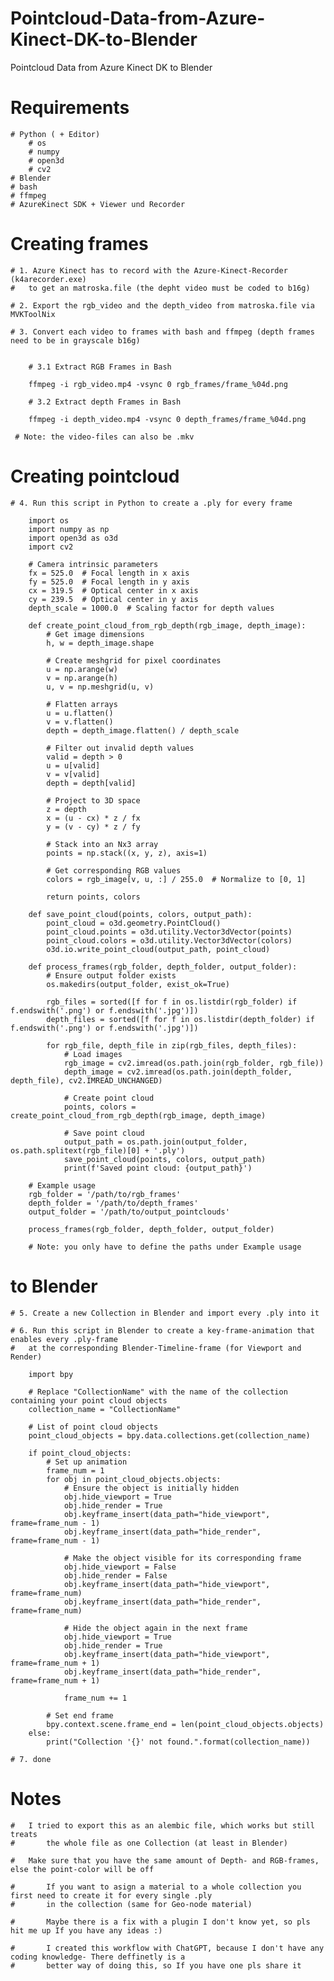 # Pointcloud-Data-from-Azure-Kinect-DK-to-Blender
Pointcloud Data from Azure Kinect DK to Blender

# Requirements
	# Python ( + Editor)
		# os
		# numpy
		# open3d
		# cv2
	# Blender
	# bash
	# ffmpeg
	# AzureKinect SDK + Viewer und Recorder
 
 # Creating frames

	# 1. Azure Kinect has to record with the Azure-Kinect-Recorder (k4arecorder.exe) 
	#	to get an matroska.file (the depht video must be coded to b16g)

	# 2. Export the rgb_video and the depth_video from matroska.file via MVKToolNix

	# 3. Convert each video to frames with bash and ffmpeg (depth frames need to be in grayscale b16g)
	
	
		# 3.1 Extract RGB Frames in Bash
	
		ffmpeg -i rgb_video.mp4 -vsync 0 rgb_frames/frame_%04d.png
	
		# 3.2 Extract depth Frames in Bash
	
		ffmpeg -i depth_video.mp4 -vsync 0 depth_frames/frame_%04d.png
	
	 # Note: the video-files can also be .mkv 
	
# Creating pointcloud	
	
	# 4. Run this script in Python to create a .ply for every frame
	
		import os
		import numpy as np
		import open3d as o3d
		import cv2
		
		# Camera intrinsic parameters
		fx = 525.0  # Focal length in x axis
		fy = 525.0  # Focal length in y axis
		cx = 319.5  # Optical center in x axis
		cy = 239.5  # Optical center in y axis
		depth_scale = 1000.0  # Scaling factor for depth values
		
		def create_point_cloud_from_rgb_depth(rgb_image, depth_image):
		    # Get image dimensions
		    h, w = depth_image.shape
		    
		    # Create meshgrid for pixel coordinates
		    u = np.arange(w)
		    v = np.arange(h)
		    u, v = np.meshgrid(u, v)
		    
		    # Flatten arrays
		    u = u.flatten()
		    v = v.flatten()
		    depth = depth_image.flatten() / depth_scale
		    
		    # Filter out invalid depth values
		    valid = depth > 0
		    u = u[valid]
		    v = v[valid]
		    depth = depth[valid]
		    
		    # Project to 3D space
		    z = depth
		    x = (u - cx) * z / fx
		    y = (v - cy) * z / fy
		    
		    # Stack into an Nx3 array
		    points = np.stack((x, y, z), axis=1)
		    
		    # Get corresponding RGB values
		    colors = rgb_image[v, u, :] / 255.0  # Normalize to [0, 1]
		    
		    return points, colors
		
		def save_point_cloud(points, colors, output_path):
		    point_cloud = o3d.geometry.PointCloud()
		    point_cloud.points = o3d.utility.Vector3dVector(points)
		    point_cloud.colors = o3d.utility.Vector3dVector(colors)
		    o3d.io.write_point_cloud(output_path, point_cloud)
		
		def process_frames(rgb_folder, depth_folder, output_folder):
		    # Ensure output folder exists
		    os.makedirs(output_folder, exist_ok=True)
		    
		    rgb_files = sorted([f for f in os.listdir(rgb_folder) if f.endswith('.png') or f.endswith('.jpg')])
		    depth_files = sorted([f for f in os.listdir(depth_folder) if f.endswith('.png') or f.endswith('.jpg')])
		    
		    for rgb_file, depth_file in zip(rgb_files, depth_files):
		        # Load images
		        rgb_image = cv2.imread(os.path.join(rgb_folder, rgb_file))
		        depth_image = cv2.imread(os.path.join(depth_folder, depth_file), cv2.IMREAD_UNCHANGED)
		        
		        # Create point cloud
		        points, colors = create_point_cloud_from_rgb_depth(rgb_image, depth_image)
		        
		        # Save point cloud
		        output_path = os.path.join(output_folder, os.path.splitext(rgb_file)[0] + '.ply')
		        save_point_cloud(points, colors, output_path)
		        print(f'Saved point cloud: {output_path}')
		
		# Example usage
		rgb_folder = '/path/to/rgb_frames'
		depth_folder = '/path/to/depth_frames'
		output_folder = '/path/to/output_pointclouds'
		
		process_frames(rgb_folder, depth_folder, output_folder)
	 
		# Note: you only have to define the paths under Example usage

 # to Blender
	# 5. Create a new Collection in Blender and import every .ply into it
	
	# 6. Run this script in Blender to create a key-frame-animation that enables every .ply-frame 
	#	at the corresponding Blender-Timeline-frame (for Viewport and Render)
		
		import bpy
		
		# Replace "CollectionName" with the name of the collection containing your point cloud objects
		collection_name = "CollectionName"
		
		# List of point cloud objects
		point_cloud_objects = bpy.data.collections.get(collection_name)
		
		if point_cloud_objects:
		    # Set up animation
		    frame_num = 1
		    for obj in point_cloud_objects.objects:
		        # Ensure the object is initially hidden
		        obj.hide_viewport = True
		        obj.hide_render = True
		        obj.keyframe_insert(data_path="hide_viewport", frame=frame_num - 1)
		        obj.keyframe_insert(data_path="hide_render", frame=frame_num - 1)
		        
		        # Make the object visible for its corresponding frame
		        obj.hide_viewport = False
		        obj.hide_render = False
		        obj.keyframe_insert(data_path="hide_viewport", frame=frame_num)
		        obj.keyframe_insert(data_path="hide_render", frame=frame_num)
		        
		        # Hide the object again in the next frame
		        obj.hide_viewport = True
		        obj.hide_render = True
		        obj.keyframe_insert(data_path="hide_viewport", frame=frame_num + 1)
		        obj.keyframe_insert(data_path="hide_render", frame=frame_num + 1)
		        
		        frame_num += 1
		
		    # Set end frame
		    bpy.context.scene.frame_end = len(point_cloud_objects.objects)
		else:
		    print("Collection '{}' not found.".format(collection_name))
	
	# 7. done
	
# Notes
	# 	I tried to export this as an alembic file, which works but still treats 
	#		the whole file as one Collection (at least in Blender)
 
 	#	Make sure that you have the same amount of Depth- and RGB-frames, else the point-color will be off
  
	#       If you want to asign a material to a whole collection you first need to create it for every single .ply 
	#		in the collection (same for Geo-node material)
 
	#       Maybe there is a fix with a plugin I don't know yet, so pls hit me up If you have any ideas :)
 
	#       I created this workflow with ChatGPT, because I don't have any coding knowledge- There deffinetly is a 
	#		better way of doing this, so If you have one pls share it
